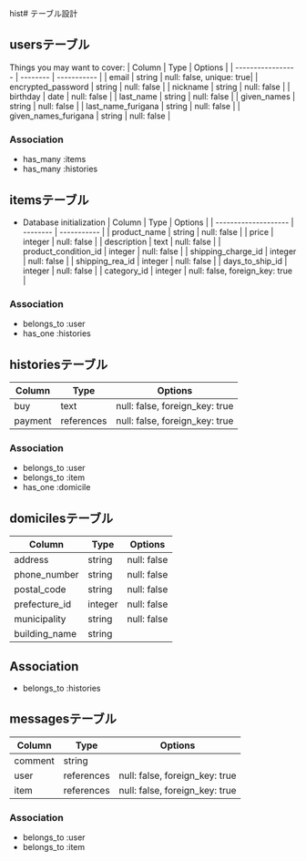 hist# テーブル設計

## usersテーブル

Things you may want to cover:
| Column             | Type     | Options     |
| -----------------  | -------- | ----------- |
| email              | string   | null: false, unique: true|
| encrypted_password | string   | null: false |
| nickname           | string   | null: false |
| birthday           | date     | null: false |
| last_name          | string   | null: false |
| given_names        | string   | null: false |
| last_name_furigana | string   | null: false |
| given_names_furigana | string   | null: false |

### Association
- has_many :items
- has_many :histories

## itemsテーブル

* Database initialization
| Column               | Type     | Options     |
| -------------------- | -------- | ----------- |
| product_name         | string   | null: false |
| price                | integer  | null: false |
| description          | text     | null: false |
| product_condition_id | integer  | null: false | 
| shipping_charge_id   | integer  | null: false |
| shipping_rea_id      | integer  | null: false |
| days_to_ship_id      | integer  | null: false |
| category_id          | integer  | null: false, foreign_key: true |

### Association
- belongs_to :user
- has_one :histories

## historiesテーブル

| Column    | Type       | Options     |
| --------- | ---------- | ----------- |
| buy       | text       | null: false, foreign_key: true |
| payment   | references | null: false, foreign_key: true |

### Association
- belongs_to :user
- belongs_to :item
- has_one :domicile

## domicilesテーブル

| Column           | Type       | Options     |
| ---------------- | ---------- | ----------- |
| address          | string     | null: false |
| phone_number     | string     | null: false |
| postal_code      | string     | null: false |
| prefecture_id    | integer    | null: false |
| municipality     | string     | null: false |
| building_name    | string     |

## Association
- belongs_to :histories

## messagesテーブル
| Column    | Type           | Options                        |
| --------- | -------------- | ------------------------------ |
| comment   | string         |
| user      | references     | null: false, foreign_key: true |
| item      | references     | null: false, foreign_key: true |

### Association
- belongs_to :user
- belongs_to :item

